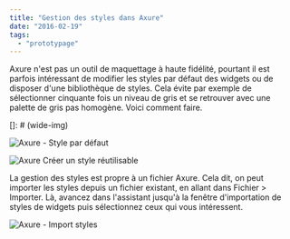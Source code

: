 ```yaml
---
title: "Gestion des styles dans Axure"
date: "2016-02-19"
tags:
  - "prototypage"
---
```


Axure n'est pas un outil de maquettage à haute fidélité, pourtant il est parfois intéressant de modifier les styles par défaut des widgets ou de disposer d'une bibliothèque de styles. Cela évite par exemple de sélectionner cinquante fois un niveau de gris et se retrouver avec une palette de gris pas homogène. Voici comment faire.


[]: # (wide-img)

![Axure - Style par défaut](/blog/assets/images/2016-02-19\_14h44\_12.png)

![Axure Créer un style réutilisable](/blog/assets/images/2016-02-19\_14h52\_44.png)


La gestion des styles est propre à un fichier Axure. Cela dit, on peut importer les styles depuis un fichier existant, en allant dans Fichier > Importer. Là, avancez dans l'assistant jusqu'à la fenêtre d'importation de styles de widgets puis sélectionnez ceux qui vous intéressent.

![Axure - Import styles](/blog/assets/images/2016-02-19_14h44_46.png)
